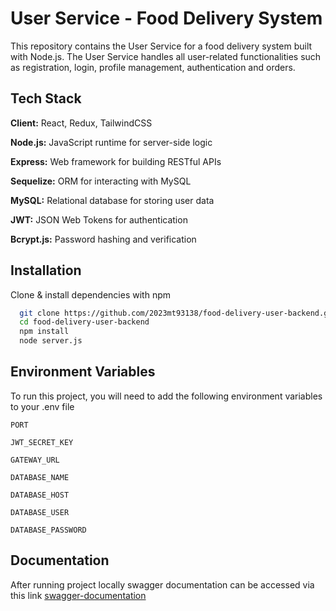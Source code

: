 
# User Service - Food Delivery System

This repository contains the User Service for a food delivery system built with Node.js. The User Service handles all user-related functionalities such as registration, login, profile management, authentication and orders.




## Tech Stack

**Client:** React, Redux, TailwindCSS

**Node.js:** JavaScript runtime for server-side logic

**Express:** Web framework for building RESTful APIs

**Sequelize:** ORM for interacting with MySQL

**MySQL:** Relational database for storing user data

**JWT:** JSON Web Tokens for authentication

**Bcrypt.js:** Password hashing and verification



## Installation

Clone & install dependencies with npm

```bash
  git clone https://github.com/2023mt93138/food-delivery-user-backend.git
  cd food-delivery-user-backend
  npm install
  node server.js
```
    
## Environment Variables

To run this project, you will need to add the following environment variables to your .env file

`PORT`

`JWT_SECRET_KEY`

`GATEWAY_URL`

`DATABASE_NAME`

`DATABASE_HOST`

`DATABASE_USER`

`DATABASE_PASSWORD`



## Documentation
After running project locally swagger documentation can be accessed via this link
[swagger-documentation](http://localhost:8083/api-docs)

